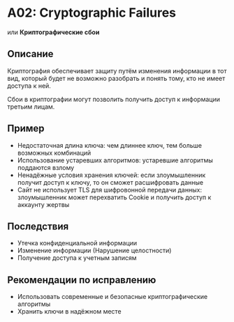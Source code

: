 # A02: Cryptographic Failures
или **Криптографические сбои**

## Описание
Криптография обеспечивает защиту путём изменения информации в тот вид, который будет не возможно разобрать и понять тому, кто не имеет доступа к ней. 

Сбои в криптографии могут позволить получить доступ к информации третьим лицам.

## Пример
- Недостаточная длина ключа: чем длиннее ключ, тем больше возможных комбинаций
- Использование устаревших алгоритмов: устаревшие алгоритмы поддаются взлому
- Ненадёжные условия хранения ключей: если злоумышленник получит доступ к ключу, то он сможет расшифровать данные
- Сайт не использует TLS для шифровонной передачи данных: злоумышленник может перехватить Cookie и получить доступ к аккаунту жертвы

## Последствия
- Утечка конфиденциальной информации
- Изменение информации (Нарушение целостности)
- Получение доступа к учетным записям

## Рекомендации по исправлению
- Использовать современные и безопасные криптографические алгоритмы
- Хранить ключи в надёжном месте
